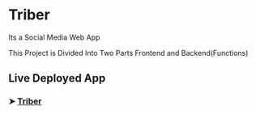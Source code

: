 # Triber

Its a Social Media Web App

This Project is Divided Into Two Parts Frontend and Backend(Functions)

## Live Deployed App

### ➤ [Triber](https://triber-bf4d1.web.app/)
